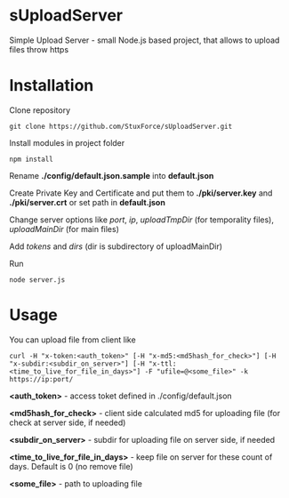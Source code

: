 # sUploadServer
Simple Upload Server - small Node.js based project, that allows to upload files throw https

# Installation

Clone repository
```
git clone https://github.com/StuxForce/sUploadServer.git
```

Install modules in project folder
```
npm install
```

Rename **./config/default.json.sample** into **default.json**

Create Private Key and Certificate and put them to **./pki/server.key** and **./pki/server.crt** or set path in **default.json**

Change server options like *port*, *ip*, *uploadTmpDir* (for temporality files), *uploadMainDir* (for main files)

Add *tokens* and *dirs* (dir is subdirectory of uploadMainDir)

Run 
```
node server.js
```

# Usage

You can upload file from client like
```
curl -H "x-token:<auth_token>" [-H "x-md5:<md5hash_for_check>"] [-H "x-subdir:<subdir_on_server>"] [-H "x-ttl:<time_to_live_for_file_in_days>"] -F "ufile=@<some_file>" -k https://ip:port/
```
**<auth_token>** - access toket defined in ./config/default.json

**<md5hash_for_check>** - client side calculated md5 for uploading file (for check at server side, if needed)

**<subdir_on_server>** - subdir for uploading file on server side, if needed

**<time_to_live_for_file_in_days>** - keep file on server for these count of days. Default is 0 (no remove file)

**<some_file>** - path to uploading file
